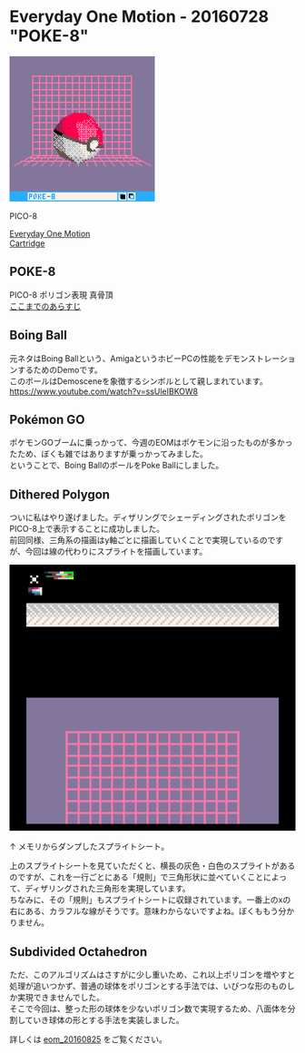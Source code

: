 # Everyday One Motion - 20160728 "POKE-8"

![](20160728.gif)

PICO-8

[Everyday One Motion](http://motions.work/motion/338)  
[Cartridge](http://www.lexaloffle.com/bbs/?tid=3942)  

## POKE-8

PICO-8 ポリゴン表現 真骨頂  
[ここまでのあらすじ](https://github.com/FMS-Cat/eom_20160721)  

## Boing Ball

元ネタはBoing Ballという、AmigaというホビーPCの性能をデモンストレーションするためのDemoです。  
このボールはDemosceneを象徴するシンボルとして親しまれています。  
https://www.youtube.com/watch?v=ssUleIBKOW8  

## Pokémon GO  

ポケモンGOブームに乗っかって、今週のEOMはポケモンに沿ったものが多かったため、ぼくも雑ではありますが乗っかってみました。  
ということで、Boing BallのボールをPoke Ballにしました。  

## Dithered Polygon

ついに私はやり遂げました。ディザリングでシェーディングされたポリゴンをPICO-8上で表示することに成功しました。  
前回同様、三角系の描画はy軸ごとに描画していくことで実現しているのですが、今回は線の代わりにスプライトを描画しています。  

![](sheet.png)

↑ メモリからダンプしたスプライトシート。

上のスプライトシートを見ていただくと、横長の灰色・白色のスプライトがあるのですが、これを一行ごとにある「規則」で三角形状に並べていくことによって、ディザリングされた三角形を実現しています。  
ちなみに、その「規則」もスプライトシートに収録されています。一番上のxの右にある、カラフルな線がそうです。意味わからないですよね。ぼくももう分かりません。  

## Subdivided Octahedron

ただ、このアルゴリズムはさすがに少し重いため、これ以上ポリゴンを増やすと処理が追いつかず、普通の球体をポリゴンとする手法では、いびつな形のものしか実現できませんでした。  
そこで今回は、整った形の球体を少ないポリゴン数で実現するため、八面体を分割していき球体の形とする手法を実装しました。  

詳しくは [eom_20160825](https://github.com/FMS-Cat/eom_20160825) をご覧ください。  
